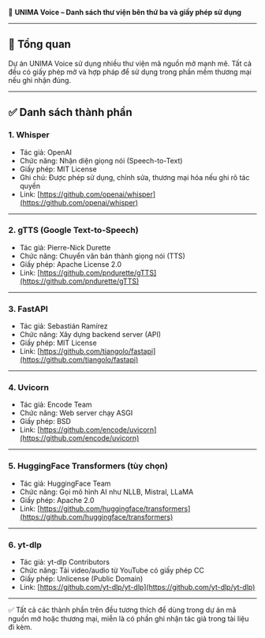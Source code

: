 📄 **UNIMA Voice – Danh sách thư viện bên thứ ba và giấy phép sử dụng**

---

## 🧠 Tổng quan

Dự án UNIMA Voice sử dụng nhiều thư viện mã nguồn mở mạnh mẽ. Tất cả đều có giấy phép mở và hợp pháp để sử dụng trong phần mềm thương mại nếu ghi nhận đúng.

---

## ✅ Danh sách thành phần

### 1. **Whisper**

* Tác giả: OpenAI
* Chức năng: Nhận diện giọng nói (Speech-to-Text)
* Giấy phép: MIT License
* Ghi chú: Được phép sử dụng, chỉnh sửa, thương mại hóa nếu ghi rõ tác quyền
* Link: [https://github.com/openai/whisper](https://github.com/openai/whisper)

---

### 2. **gTTS (Google Text-to-Speech)**

* Tác giả: Pierre-Nick Durette
* Chức năng: Chuyển văn bản thành giọng nói (TTS)
* Giấy phép: Apache License 2.0
* Link: [https://github.com/pndurette/gTTS](https://github.com/pndurette/gTTS)

---

### 3. **FastAPI**

* Tác giả: Sebastián Ramírez
* Chức năng: Xây dựng backend server (API)
* Giấy phép: MIT License
* Link: [https://github.com/tiangolo/fastapi](https://github.com/tiangolo/fastapi)

---

### 4. **Uvicorn**

* Tác giả: Encode Team
* Chức năng: Web server chạy ASGI
* Giấy phép: BSD
* Link: [https://github.com/encode/uvicorn](https://github.com/encode/uvicorn)

---

### 5. **HuggingFace Transformers (tùy chọn)**

* Tác giả: HuggingFace Team
* Chức năng: Gọi mô hình AI như NLLB, Mistral, LLaMA
* Giấy phép: Apache 2.0
* Link: [https://github.com/huggingface/transformers](https://github.com/huggingface/transformers)

---

### 6. **yt-dlp**

* Tác giả: yt-dlp Contributors
* Chức năng: Tải video/audio từ YouTube có giấy phép CC
* Giấy phép: Unlicense (Public Domain)
* Link: [https://github.com/yt-dlp/yt-dlp](https://github.com/yt-dlp/yt-dlp)

---

✅ Tất cả các thành phần trên đều tương thích để dùng trong dự án mã nguồn mở hoặc thương mại, miễn là có phần ghi nhận tác giả trong tài liệu đi kèm.
